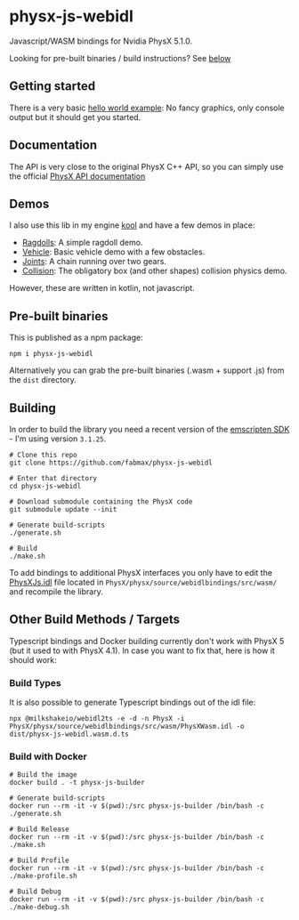 # physx-js-webidl
Javascript/WASM bindings for Nvidia PhysX 5.1.0.

Looking for pre-built binaries / build instructions? See [below](#pre-built-binaries)

## Getting started
There is a very basic [hello world example](dist/helloworld.html): No fancy graphics, only console output but it should get you started.

## Documentation
The API is very close to the original PhysX C++ API, so you can simply use the official
[PhysX API documentation](https://nvidia-omniverse.github.io/PhysX/physx/5.1.0/index.html)

## Demos
I also use this lib in my engine [kool](https://github.com/fabmax/kool) and have a few demos in place:
- [Ragdolls](https://fabmax.github.io/kool/kool-js/?demo=phys-ragdoll): A simple ragdoll demo.
- [Vehicle](https://fabmax.github.io/kool/kool-js/?demo=phys-vehicle): Basic vehicle demo with a few obstacles.
- [Joints](https://fabmax.github.io/kool/kool-js/?demo=phys-joints): A chain running over two gears.
- [Collision](https://fabmax.github.io/kool/kool-js/?demo=physics): The obligatory box (and other shapes) collision physics demo.

However, these are written in kotlin, not javascript.

## Pre-built binaries
This is published as a npm package:
```
npm i physx-js-webidl
```
Alternatively you can grab the pre-built binaries (.wasm + support .js) from the `dist` directory.

## Building
In order to build the library you need a recent version of the [emscripten SDK](https://emscripten.org/docs/getting_started/downloads.html) - I'm
using version `3.1.25`.

```
# Clone this repo
git clone https://github.com/fabmax/physx-js-webidl

# Enter that directory
cd physx-js-webidl

# Download submodule containing the PhysX code
git submodule update --init

# Generate build-scripts
./generate.sh

# Build
./make.sh
```

To add bindings to additional PhysX interfaces you only have to edit the
[PhysXJs.idl](https://github.com/fabmax/PhysX/blob/webidl-bindings/physx/source/webidlbindings/src/wasm/PhysXWasm.idl)
file located in `PhysX/physx/source/webidlbindings/src/wasm/` and recompile the library.

## Other Build Methods / Targets

Typescript bindings and Docker building currently don't work with PhysX 5 (but it used to with PhysX 4.1). In case you
want to fix that, here is how it should work:

### Build Types

It is also possible to generate Typescript bindings out of the idl file:

```
npx @milkshakeio/webidl2ts -e -d -n PhysX -i PhysX/physx/source/webidlbindings/src/wasm/PhysXWasm.idl -o dist/physx-js-webidl.wasm.d.ts
```

### Build with Docker

```
# Build the image
docker build . -t physx-js-builder

# Generate build-scripts
docker run --rm -it -v $(pwd):/src physx-js-builder /bin/bash -c ./generate.sh

# Build Release
docker run --rm -it -v $(pwd):/src physx-js-builder /bin/bash -c ./make.sh

# Build Profile
docker run --rm -it -v $(pwd):/src physx-js-builder /bin/bash -c ./make-profile.sh

# Build Debug
docker run --rm -it -v $(pwd):/src physx-js-builder /bin/bash -c ./make-debug.sh
```
